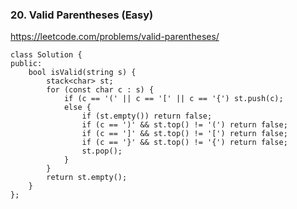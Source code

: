 ### 20. Valid Parentheses (Easy)

https://leetcode.com/problems/valid-parentheses/

```
class Solution {
public:
    bool isValid(string s) {
        stack<char> st;
        for (const char c : s) {
            if (c == '(' || c == '[' || c == '{') st.push(c);
            else {
                if (st.empty()) return false;
                if (c == ')' && st.top() != '(') return false;
                if (c == ']' && st.top() != '[') return false;
                if (c == '}' && st.top() != '{') return false;
                st.pop();
            }
        }
        return st.empty();
    }
};
```
